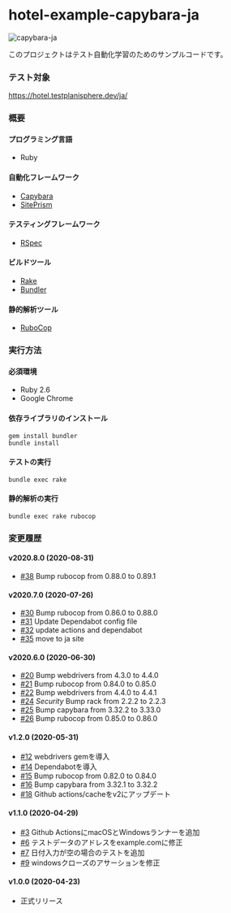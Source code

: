 # hotel-example-capybara-ja

![capybara-ja](https://github.com/testplanisphere/hotel-example-capybara-ja/workflows/capybara-ja/badge.svg)

このプロジェクトはテスト自動化学習のためのサンプルコードです。

### テスト対象

https://hotel.testplanisphere.dev/ja/

### 概要

#### プログラミング言語

* Ruby

#### 自動化フレームワーク

* [Capybara](https://teamcapybara.github.io/capybara/)
* [SitePrism](https://github.com/site-prism/site_prism)

#### テスティングフレームワーク

* [RSpec](https://rspec.info/)

#### ビルドツール

* [Rake](https://ruby.github.io/rake/)
* [Bundler](https://bundler.io/)

#### 静的解析ツール

* [RuboCop](https://docs.rubocop.org/)

### 実行方法

#### 必須環境

* Ruby 2.6
* Google Chrome

#### 依存ライブラリのインストール

```
gem install bundler
bundle install
```

#### テストの実行

```
bundle exec rake
```

#### 静的解析の実行

```
bundle exec rake rubocop
```

### 変更履歴

#### v2020.8.0 (2020-08-31)

* [#38](https://github.com/testplanisphere/hotel-example-capybara-ja/pull/38) Bump rubocop from 0.88.0 to 0.89.1

#### v2020.7.0 (2020-07-26)

* [#30](https://github.com/testplanisphere/hotel-example-capybara-ja/pull/30) Bump rubocop from 0.86.0 to 0.88.0
* [#31](https://github.com/testplanisphere/hotel-example-capybara-ja/pull/31) Update Dependabot config file
* [#32](https://github.com/testplanisphere/hotel-example-capybara-ja/pull/32) update actions and dependabot
* [#35](https://github.com/testplanisphere/hotel-example-capybara-ja/pull/35) move to ja site

#### v2020.6.0 (2020-06-30)

* [#20](https://github.com/testplanisphere/hotel-example-capybara-ja/pull/20) Bump webdrivers from 4.3.0 to 4.4.0
* [#21](https://github.com/testplanisphere/hotel-example-capybara-ja/pull/21) Bump rubocop from 0.84.0 to 0.85.0
* [#22](https://github.com/testplanisphere/hotel-example-capybara-ja/pull/22) Bump webdrivers from 4.4.0 to 4.4.1
* [#24](https://github.com/testplanisphere/hotel-example-capybara-ja/pull/24) *Security* Bump rack from 2.2.2 to 2.2.3
* [#25](https://github.com/testplanisphere/hotel-example-capybara-ja/pull/25) Bump capybara from 3.32.2 to 3.33.0
* [#26](https://github.com/testplanisphere/hotel-example-capybara-ja/pull/26) Bump rubocop from 0.85.0 to 0.86.0

#### v1.2.0 (2020-05-31)

* [#12](https://github.com/testplanisphere/hotel-example-capybara-ja/pull/12) webdrivers gemを導入
* [#14](https://github.com/testplanisphere/hotel-example-capybara-ja/pull/14) Dependabotを導入
* [#15](https://github.com/testplanisphere/hotel-example-capybara-ja/pull/15) Bump rubocop from 0.82.0 to 0.84.0
* [#16](https://github.com/testplanisphere/hotel-example-capybara-ja/pull/16) Bump capybara from 3.32.1 to 3.32.2
* [#18](https://github.com/testplanisphere/hotel-example-capybara-ja/pull/18) Github actions/cacheをv2にアップデート

#### v1.1.0 (2020-04-29)

* [#3](https://github.com/testplanisphere/hotel-example-capybara-ja/pull/3) Github ActionsにmacOSとWindowsランナーを追加
* [#6](https://github.com/testplanisphere/hotel-example-capybara-ja/pull/6) テストデータのアドレスをexample.comに修正
* [#7](https://github.com/testplanisphere/hotel-example-capybara-ja/pull/7) 日付入力が空の場合のテストを追加
* [#9](https://github.com/testplanisphere/hotel-example-capybara-ja/pull/9) windowsクローズのアサーションを修正

#### v1.0.0 (2020-04-23)

* 正式リリース
